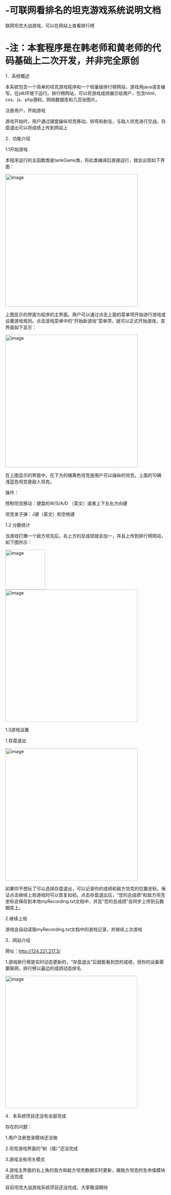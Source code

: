 # -可联网看排名的坦克游戏系统说明文档
联网坦克大战游戏，可以在网站上查看排行榜
# -注：本套程序是在韩老师和黄老师的代码基础上二次开发，并非完全原创
1．系统概述

  本系统包含一个简单的坦克游戏程序和一个轻量级排行榜网站，游戏用java语言编写，在jdk环境下运行。排行榜网站，可以将游戏成绩展示给用户，包含html、css、js、php源码，网络数据库和几百张图片。
  
  注册用户，开始游戏
  
  游戏开始时，用户通过键盘操纵坦克移动，转弯和射击，与敌人坦克进行交战。存盘退出可以将成绩上传到网站上
  
2．功能介绍

 1.1开始游戏
 
 本程序运行的主函数类是tankGame类，将此类编译后直接运行，就会出现如下界面：
	
<img width="416" alt="image" src="https://user-images.githubusercontent.com/100510808/167290775-dcf7701e-6467-4d21-86be-712a349d2673.png">

 上图显示的界面为程序的主界面。用户可以通过点击上面的菜单项开始进行游戏或设置游戏规则。点击游戏菜单中的“开始新游戏”菜单项，就可以正式开始游戏，其界面如下显示：
	
<img width="416" alt="image" src="https://user-images.githubusercontent.com/100510808/167291833-2d7b19fe-52a3-4422-843b-afcf9ea495f9.png">

 在上图显示的界面中，在下方的橘黄色坦克是用户可以操纵的坦克。上面的10辆浅蓝色坦克是敌人坦克。
	
 操作：
 
  控制坦克移动：键盘的W/S/A/D （英文）或者上下左右方向键
  
  坦克发子弹：J键（英文）和空格键
  
 1.2 分数统计
 
  当游戏打爆一个敌方坦克后，右上方的总成绩就会加一，并且上传到排行榜网站，如下图所示：
  
<img width="125" alt="image" src="https://user-images.githubusercontent.com/100510808/167291934-09610d9e-cac2-4a26-a226-1f545912cb4f.png">
<img width="415" alt="image" src="https://user-images.githubusercontent.com/100510808/167291942-3b812a05-7c8c-4cc8-908b-81cabdace4f6.png">

1.3游戏设置

 1.存盘退出
 
<img width="416" alt="image" src="https://user-images.githubusercontent.com/100510808/167291956-8b2d94e2-0f1f-4d18-9596-7e8e37b38800.png">


 如果你不想玩了可以选择存盘退出，可以记录你的成绩和敌方坦克的位置坐标，保证点击继续上局游戏时可以恢复如初。点击存盘退出后，“您的总成绩”和敌方坦克坐标会保存到本地myRecording.txt文档中，并且“您的总成绩”会同步上传到云数据库上。
 
2.继续上局

游戏会自动读取myRecording.txt文档中的游戏记录，并继续上次游戏

3．网站介绍

网址：http://124.221.217.3/

1.游戏排行榜是实时动态更新的，“存盘退出”后就能看到您的成绩，但你的设备需要联网，排行榜以最边的成绩动态排名

<img width="415" alt="image" src="https://user-images.githubusercontent.com/100510808/167291968-2cd0de87-e766-4e4d-8180-5381944b46c0.png">

4．本系统项目还没有全部完成

存在的问题：

  1.用户注册登录模块还没做
  
  2.坦克游戏界面的“树（墙）”还没完成
  
  3.游戏没有闯关模式
  
  4.游戏主界面的右上角的我方和敌方坦克数据实时更新，跟我方坦克的生命值模块还没完成
  
目前坦克大战游戏系统项目还没完成，大家敬请期待
